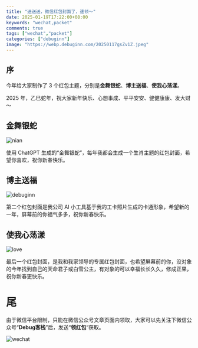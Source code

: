 ```yaml
---
title: "送送送，微信红包封面了，速领～"
date: 2025-01-19T17:22:00+08:00
keywords: "wechat,packet"
comments: true
tags: ["wechat","packet"]
categories: ["debuginn"]
image: "https://webp.debuginn.com/20250117gsZv1Z.jpeg"
---
```


## 序

今年给大家制作了 3 个红包主题，分别是**金舞银蛇**、**博主送福**、**使我心荡漾**。

2025 年，乙巳蛇年，祝大家新年快乐、心想事成、平平安安、健健康康、发大财～

## 金舞银蛇

![nian](https://webp.debuginn.com/20250119xbYnHz.jpeg)

使用 ChatGPT 生成的“金舞银蛇”，每年我都会生成一个生肖主题的红包封面，希望你喜欢，祝你新春快乐。

## 博主送福

![debuginn](https://webp.debuginn.com/20250119fYUwVs.jpeg)


第二个红包封面是我公司 AI 小工具基于我的工卡照片生成的卡通形象，希望新的一年，屏幕前的你福气多多，祝你新春快乐。

## 使我心荡漾

![love](https://webp.debuginn.com/202501192wCWs6.jpeg)

最后一个红包封面，是我和我家领导的专属红包封面，也希望屏幕前的你，没对象的今年找到自己的天命君子或白雪公主，有对象的可以幸福长长久久，修成正果，祝你新春更快乐。

# 尾

由于微信平台限制，只能在微信公众号文章页面内领取，大家可以先关注下微信公众号“**Debug客栈**”后，发送“**领红包**“获取。

![wechat](https://webp.debuginn.com/202302202248422.png)

